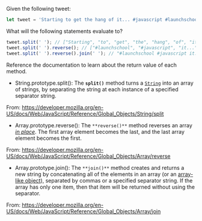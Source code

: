 Given the following tweet:

```js
let tweet = 'Starting to get the hang of it... #javascript #launchschool';
```

What will the following statements evaluate to?

```js
tweet.split(' '); // ["Starting", "to", "get", "the", "hang", "of", "it...", "#javascript", "#launchschool"]
tweet.split(' ').reverse(); // ["#launchschool", "#javascript", "it...", "of", "hang", "the", "get", "to", "Starting"]
tweet.split(' ').reverse().join(' '); // "#launchschool #javascript it... of hang the get to Starting"
```

Reference the documentation to learn about the return value of each method.

- String.prototype.split():  The **`split()`** method turns a [`String`](https://developer.mozilla.org/en-US/docs/Web/JavaScript/Reference/Global_Objects/String) into an array of strings, by separating the string at each instance of a specified separator string. 

From:  https://developer.mozilla.org/en-US/docs/Web/JavaScript/Reference/Global_Objects/String/split

- Array.prototype.reverse(): The `**reverse()**` method reverses an array *[in place](https://en.wikipedia.org/wiki/In-place_algorithm)*. The first array element becomes the last, and the last array element becomes the first.

From:  https://developer.mozilla.org/en-US/docs/Web/JavaScript/Reference/Global_Objects/Array/reverse

- Array.prototype.join(): The `**join()**` method creates and returns a new string by concatenating all of the elements in an array (or an [array-like object](https://developer.mozilla.org/en-US/docs/Web/JavaScript/Guide/Indexed_collections#Working_with_array-like_objects)), separated by commas or a specified separator string. If the array has only one item, then that item will be returned without using the separator.

From: https://developer.mozilla.org/en-US/docs/Web/JavaScript/Reference/Global_Objects/Array/join


